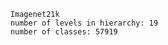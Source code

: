 
        Imagenet21k
        number of levels in hierarchy: 19
        number of classes: 57919
        